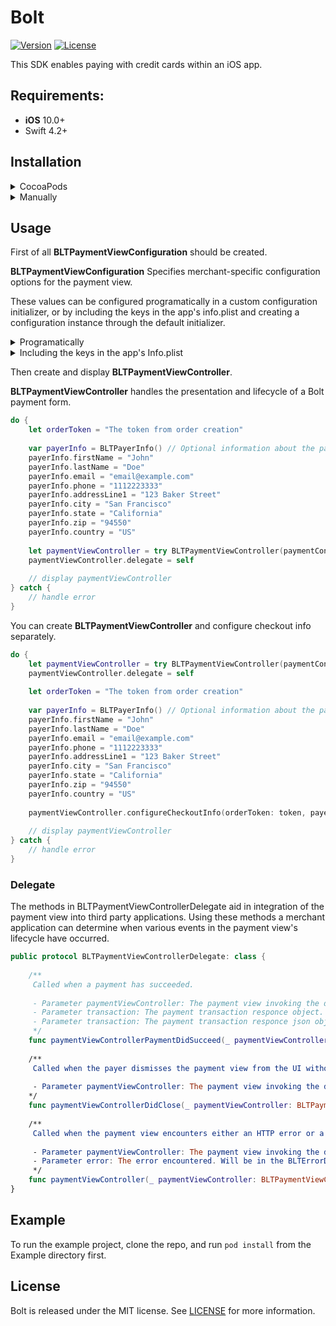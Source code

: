 # Bolt

[![Version](https://img.shields.io/cocoapods/v/Bolt.svg?style=flat)](http://cocoapods.org/pods/Bolt)
[![License](https://img.shields.io/cocoapods/l/Bolt.svg?style=flat)](http://cocoapods.org/pods/Bolt)

This SDK enables paying with credit cards within an iOS app.

## Requirements:
- **iOS** 10.0+
- Swift 4.2+

## Installation

<details>
<summary>CocoaPods</summary>
</br>
<p>To integrate Bolt into your Xcode project using <a href="http://cocoapods.org">CocoaPods</a>, specify it in your <code>Podfile</code>:</p>

```ruby
pod "Bolt"
```
</details>


<details>
<summary>Manually</summary>
</br>
Clone the repo and drag the Bolt folder into your project.

</details>

## Usage

First of all **BLTPaymentViewConfiguration** should be created.

**BLTPaymentViewConfiguration** Specifies merchant-specific configuration options for the payment view.

These values can be configured programatically in a custom configuration initializer, or by including the keys in the app's info.plist and creating a configuration instance through the default initializer.

<details>
<summary>Programatically</summary>
</br>

```swift
let serverEnvironment: BLTServerEnvironment = .production // or .sandbox
let publishableKey = "YOUR PUBLISHABLE KEY"
let paymentViewConfiguration = BLTPaymentViewConfiguration(publishableKey: publishableKey, serverEnvironment: serverEnvironment)
```
</details>


<details>
<summary>Including the keys in the app's Info.plist</summary>
</br>
<p>Include the keys <b>BLTPublishableKey</b> and <b>BLTServerEnvironmentKey</b> in the app's info.plist.</p>

- For **BLTServerEnvironmentKey**, a value of **0** specifies the **sandbox** server environment, a value of **1** specifies the **production** environment.
- If **BLTServerEnvironmentKey** isn't present, production is assumed.

1. Right-click **info.plist**, and choose **Open As Source Code**.
2. Copy and paste the following XML snippet into the body of your file (`<dict>...</dict>`).

```XML
<key>BLTPublishableKey</key>
<string>Your Publishable Key</string>
<key>BLTServerEnvironment</key>
<integer>0</integer>
```

3. Create a configuration instance through the default initializer. Throws an exception if a default initializer is creating but the **BLTPublishableKey** isn't present in the Info.plist.

```swift
let paymentViewConfiguration = BLTPaymentViewConfiguration()
```

</details>



Then create and display **BLTPaymentViewController**.

**BLTPaymentViewController** handles the presentation and lifecycle of a Bolt payment form.

```swift
do {
    let orderToken = "The token from order creation"
    
    var payerInfo = BLTPayerInfo() // Optional information about the payer used to pre-fill the payment form.
    payerInfo.firstName = "John"
    payerInfo.lastName = "Doe"
    payerInfo.email = "email@example.com"
    payerInfo.phone = "1112223333"
    payerInfo.addressLine1 = "123 Baker Street"
    payerInfo.city = "San Francisco"
    payerInfo.state = "California"
    payerInfo.zip = "94550"
    payerInfo.country = "US"
    
    let paymentViewController = try BLTPaymentViewController(paymentConfiguration: paymentConfiguration, orderToken: orderToken, payerInfo: payerInfo)
    paymentViewController.delegate = self
    
    // display paymentViewController
} catch {
    // handle error
}
```

You can create **BLTPaymentViewController** and configure checkout info separately.

```swift
do {    
    let paymentViewController = try BLTPaymentViewController(paymentConfiguration: paymentConfiguration)
    paymentViewController.delegate = self
    
    let orderToken = "The token from order creation"
    
    var payerInfo = BLTPayerInfo() // Optional information about the payer used to pre-fill the payment form.
    payerInfo.firstName = "John"
    payerInfo.lastName = "Doe"
    payerInfo.email = "email@example.com"
    payerInfo.phone = "1112223333"
    payerInfo.addressLine1 = "123 Baker Street"
    payerInfo.city = "San Francisco"
    payerInfo.state = "California"
    payerInfo.zip = "94550"
    payerInfo.country = "US"
    
    paymentViewController.configureCheckoutInfo(orderToken: token, payerInfo: payerInfo)
    
    // display paymentViewController
} catch {
    // handle error
}
```

### Delegate

The methods in BLTPaymentViewControllerDelegate aid in integration of the payment view into third party applications. Using these methods a merchant application can determine when various events in the payment view's lifecycle have occurred.

```swift
public protocol BLTPaymentViewControllerDelegate: class {
    
    /**
     Called when a payment has succeeded.
     
     - Parameter paymentViewController: The payment view invoking the delegate method.
     - Parameter transaction: The payment transaction responce object.
     - Parameter transaction: The payment transaction responce json object.
     */
    func paymentViewControllerPaymentDidSucceed(_ paymentViewController: BLTPaymentViewController, with transaction: BLTTransactionResponse?, transactionJsonBlob: String)
    
    /**
     Called when the payer dismisses the payment view from the UI without completing a successful payment.
     
     - Parameter paymentViewController: The payment view invoking the delegate method.
    */
    func paymentViewControllerDidClose(_ paymentViewController: BLTPaymentViewController)
    
    /**
     Called when the payment view encounters either an HTTP error or a JavaScript exception.
     
     - Parameter paymentViewController: The payment view invoking the delegate method.
     - Parameter error: The error encountered. Will be in the BLTErrorDomain and will either be an HTTP code or BLTErrorDomainJavascriptErrorCode in the case of a JavaScript exception.
     */
    func paymentViewController(_ paymentViewController: BLTPaymentViewController, didEncounter error: Error)
}
```

## Example 

To run the example project, clone the repo, and run `pod install` from the Example directory first.

## License

Bolt is released under the MIT license. See [LICENSE](https://github.com/BoltApp/bolt-ios/blob/master/LICENSE) for more information.
